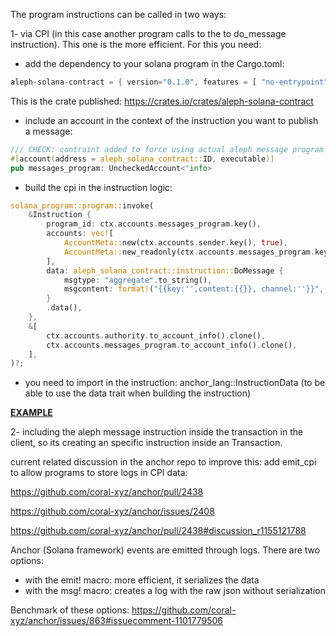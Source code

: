 The program instructions can be called in two ways:

1- via CPI (in this case another program calls to the to do_message instruction). This one is the more efficient. For this you need:

- add the dependency to your solana program in the Cargo.toml: 
```rust
aleph-solana-contract = { version="0.1.0", features = [ "no-entrypoint" ] }
```
This is the crate published: https://crates.io/crates/aleph-solana-contract
- include an account in the context of the instruction you want to publish a message:
```rust
/// CHECK: contraint added to force using actual aleph message program
#[account(address = aleph_solana_contract::ID, executable)]
pub messages_program: UncheckedAccount<'info>
```
- build the cpi in the instruction logic:
```rust
solana_program::program::invoke(
    &Instruction {
        program_id: ctx.accounts.messages_program.key(),
        accounts: vec![
            AccountMeta::new(ctx.accounts.sender.key(), true), 
            AccountMeta::new_readonly(ctx.accounts.messages_program.key(), false)
        ],
        data: aleph_solana_contract::instruction::DoMessage {
            msgtype: "aggregate".to_string(),
            msgcontent: format!("{{key:'',content:{{}}, channel:''}}", content),
        }
        .data(),
    },
    &[
        ctx.accounts.authority.to_account_info().clone(),
        ctx.accounts.messages_program.to_account_info().clone(),
    ],
)?;
```
- you need to import in the instruction: anchor_lang::InstructionData (to be able to use the data trait when building the instruction)

[**EXAMPLE**](https://github.com/ricardocr987/brick/blob/master/programs/brick/src/instructions/create_token.rs)

2- including the aleph message instruction inside the transaction in the client, so its creating an specific instruction inside an Transaction.

current related discussion in the anchor repo to improve this: add emit_cpi to allow programs to store logs in CPI data:

https://github.com/coral-xyz/anchor/pull/2438

https://github.com/coral-xyz/anchor/issues/2408

https://github.com/coral-xyz/anchor/pull/2438#discussion_r1155121788

Anchor (Solana framework) events are emitted through logs. There are two options:

- with the emit! macro: more efficient, it serializes the data
- with the msg! macro: creates a log with the raw json without serialization

Benchmark of these options: https://github.com/coral-xyz/anchor/issues/863#issuecomment-1101779506
